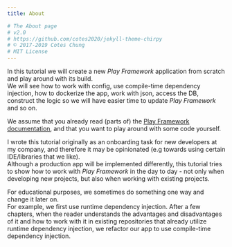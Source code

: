 ```yaml
---
title: About

# The About page
# v2.0
# https://github.com/cotes2020/jekyll-theme-chirpy
# © 2017-2019 Cotes Chung
# MIT License
---
```


In this tutorial we will create a new _Play Framework_ application from scratch and play around with its build.  
We will see how to work with config, use compile-time dependency injection,
how to dockerize the app, work with json, access the DB, construct the logic so we will
have easier time to update _Play Framework_ and so on.

We assume that you already read (parts of) the [Play Framework documentation](https://www.playframework.com/documentation),
and that you want to play around with some code yourself.

I wrote this tutorial originally as an onboarding task for new developers at my company,
and therefore it may be opinionated (e.g towards using certain IDE/libraries that we like).  
Although a production app will be implemented differently, this tutorial tries to show how to work with _Play Framework_
in the day to day - not only when developing new projects, but also when working with existing projects.  

For educational purposes, we sometimes do something one way and change it later on.  
For example, we first use runtime dependency injection. After a few chapters, when the reader
understands the advantages and disadvantages of it and how to work with it in existing repositories that already utilize runtime
dependency injection, we refactor our app to use compile-time dependency injection.